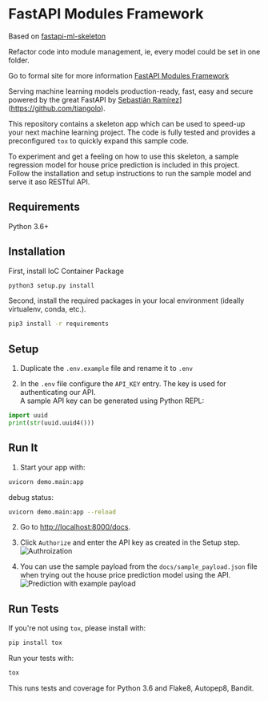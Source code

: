# FastAPI Modules Framework

Based on [fastapi-ml-skeleton](https://github.com/eightBEC/fastapi-ml-skeleton)

Refactor code into module management, ie, every model could be set in one folder.

Go to formal site for more information [FastAPI Modules Framework](https://fanqingsong.github.io/fastapi-ml-skeleton/)


Serving machine learning models production-ready, fast, easy and secure powered by the great FastAPI by [Sebastián Ramírez]([)](https://github.com/tiangolo).

This repository contains a skeleton app which can be used to speed-up your next machine learning project. The code is fully tested and provides a preconfigured `tox` to quickly expand this sample code.

To experiment and get a feeling on how to use this skeleton, a sample regression model for house price prediction is included in this project. Follow the installation and setup instructions to run the sample model and serve it aso RESTful API.


## Requirements

Python 3.6+

## Installation
First, install IoC Container Package
```bash
python3 setup.py install
```

Second, install the required packages in your local environment (ideally virtualenv, conda, etc.).
```bash
pip3 install -r requirements
``` 


## Setup
1. Duplicate the `.env.example` file and rename it to `.env` 


2. In the `.env` file configure the `API_KEY` entry. The key is used for authenticating our API. <br>
   A sample API key can be generated using Python REPL:
```python
import uuid
print(str(uuid.uuid4()))
```

## Run It

1. Start your  app with: 

```bash
uvicorn demo.main:app
```

debug status:
```bash
uvicorn demo.main:app --reload
```

2. Go to [http://localhost:8000/docs](http://localhost:8000/docs).
   
3. Click `Authorize` and enter the API key as created in the Setup step.
![Authroization](./docs/authorize.png)
   
4. You can use the sample payload from the `docs/sample_payload.json` file when trying out the house price prediction model using the API.
   ![Prediction with example payload](./docs/sample_payload.png)

## Run Tests

If you're not using `tox`, please install with:
```bash
pip install tox
```

Run your tests with: 
```bash
tox
```

This runs tests and coverage for Python 3.6 and Flake8, Autopep8, Bandit.
